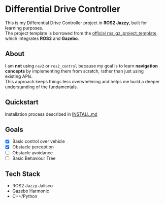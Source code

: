 # Differential Drive Controller

This is my Differential Drive Controller project in **ROS2 Jazzy**, built for learning purposes.  
The project template is borrowed from the [official ros_gz_project_template](https://github.com/gazebosim/ros_gz_project_template), which integrates **ROS2** and **Gazebo**.

## About

I am **not** using `nav2` or `ros2_control` because my goal is to learn **navigation concepts** by implementing them from scratch, rather than just using existing APIs.  
This approach keeps things less overwhelming and helps me build a deeper understanding of the fundamentals.

## Quickstart

Installation process described in [INSTALL.md]()

## Goals

- [x] Basic control over vehicle
- [x] Obstacle perception
- [ ] Obstacle avoidance
- [ ] Basic Behaviour Tree

## Tech Stack 

- ROS2 Jazzy Jalisco
- Gazebo Harmonic
- C++/Python
